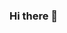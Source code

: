 ### Hi there 👋

<!--
**palmoz/Palmoz** is a ✨ _special_ ✨ repository because its `README.md` (this file) appears on your GitHub profile.

Here are some ideas to get you started:

- 🔭 I’m currently working on to become a web developer
- 🌱 I’m currently learning PHP,JS,CSS and HTML among other things
- 💬 IM a very social person
- 📫 Im currently a student at Mid Sweden Unniversity
- ⚡ Fun fact: I like to play golf on my spare time ;)
-->
